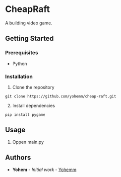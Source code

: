 # CheapRaft
A building video game.

## Getting Started

### Prerequisites

- Python

### Installation

1. Clone the repository
```git
git clone https://github.com/yohemm/cheap-raft.git
```

2. Install dependencies
```npm
pip install pygame
```

## Usage

1. Oppen main.py

## Authors

* **Yohem** - *Initial work* - [Yohemm](https://github.com/yohemm)



